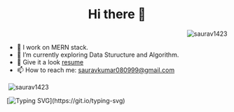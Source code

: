 <div>
     <h1 align="center">Hi there 👋</h1>
     <p align="right"> <img src="https://komarev.com/ghpvc/?username=saurav1423&label=Profile%20views&color=0e75b6&style=flat" alt="saurav1423" /> </p>
</div>

- 🔭 I work on MERN stack.
- 🌱 I’m currently exploring Data Sturucture and Algorithm.
- :bookmark_tabs: Give it a look [resume](https://drive.google.com/file/d/10hqnNDypBZzlzowVPTVtR4qPi6rDmWwO/view)
- 📫 How to reach me: sauravkumar080999@gmail.com

<p>&nbsp;<img align="center" src="https://github-readme-stats.vercel.app/api?username=saurav1423&show_icons=true&locale=en" alt="saurav1423" /></p>

[![Typing SVG](https://readme-typing-svg.herokuapp.com?color=FF69B4&center=true&vCenter=true&lines=Thanks+for+Visiting!)](https://git.io/typing-svg)
